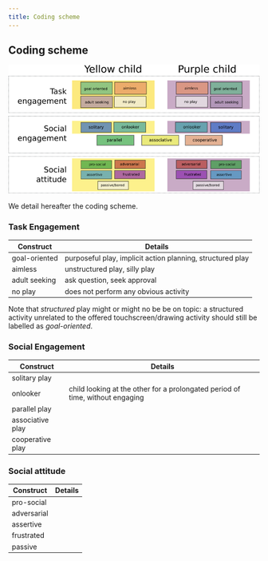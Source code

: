 ```yaml
---
title: Coding scheme
---
```


Coding scheme
-------------


![Coding scheme](media/coding-scheme.png)

We detail hereafter the coding scheme.

### Task Engagement

| Construct             | Details                                                                |
|-----------------------|------------------------------------------------------------------------|
| goal-oriented         | purposeful play, implicit action planning, structured play             |
| aimless               | unstructured play, silly play                                          |
| adult seeking         | ask question, seek approval                                            |
| no play               | does not perform any obvious activity                                  |

Note that *structured* play might or might no be be on topic: a structured
activity unrelated to the offered touchscreen/drawing activity should still be
labelled as *goal-oriented*.

### Social Engagement

| Construct             | Details                                                                       |
|-----------------------|-------------------------------------------------------------------------------|
| solitary play         |                                                                               |
| onlooker              | child looking at the other for a prolongated period of time, without engaging |
| parallel play         |                                                                               |
| associative play      |                                                                               |
| cooperative play      |                                                                               |

### Social attitude

| Construct             | Details                                                                   |
|-----------------------|---------------------------------------------------------------------------|
| pro-social            |                                                                           |
| adversarial           |                                                                           |
| assertive             |                                                                           |
| frustrated            |                                                                           |
| passive               |                                                                           | 


